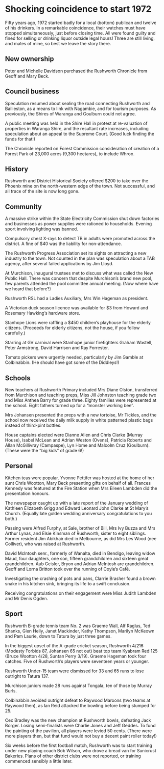 # Shocking coincidence to start 1972

Fifty years ago, 1972 started badly for a local (bottom) publican and twelve of his drinkers. In a remarkable coincidence, their watches must have stopped simultaneously, just before closing time. All were found guilty and fined for selling or drinking liquor outside legal hours! Three are still living, and mates of mine, so best we leave the story there. 

## New ownership 

Peter and Michelle Davidson purchased the Rushworth Chronicle from Geoff and Mary Beck. 

## Council business 

Speculation resumed about sealing the road connecting Rushworth and Bailieston, as a means to link with Nagambie, and for tourism purposes. As previously, the Shires of Waranga and Goulburn could not agree. 

A public meeting was held in the Shire Hall in protest at re-valuation of properties in Waranga Shire, and the resultant rate increases, including speculation about an appeal to the Supreme Court. (Good luck finding the funds for that!) 

The Chronicle reported on Forest Commission consideration of creation of a Forest Park of 23,000 acres (9,300 hectares), to include Whroo. 

## History 

Rushworth and District Historical Society offered $200 to take over the Phoenix mine on the north-western edge of the town. Not successful, and all trace of the site is now long gone. 

## Community 

A massive strike within the State Electricity Commission shut down factories and businesses as power supplies were rationed to households. Evening sport involving lighting was banned. 

Compulsory chest X-rays to detect TB in adults were promoted across the district. A fine of $40 was the liability for non-attendance. 

The Rushworth Progress Association set its sights on attracting a new industry to the town. Not counted in the plan was speculation about a TAB agency, after several failed applications by Jim Lloyd. 

At Murchison, inaugural trustees met to discuss what was called the New Public Hall. There was concern that despite Murchison’s brand new pool, few parents attended the pool committee annual meeting. (Now where have we heard that before?) 

Rushworth RSL had a Ladies Auxiliary, Mrs Win Hageman as president. 

A Victorian duck season licence was available for $3 from Howard and Rosemary Hawking’s hardware store. 

Stanhope Lions were raffling a $450 children’s playhouse for the elderly citizens. (Proceeds for elderly citizens, not the house, if you follow carefully.) 

Starring at GV carnival were Stanhope junior firefighters Graham Wastell, Peter Armstrong, David Harrison and Ray Forrester. 

Tomato pickers were urgently needed, particularly by Jim Gamble at Colbinabbin. (He should have got some of the Diddleys!) 

## Schools 

New teachers at Rushworth Primary included Mrs Diane Olston, transferred from Murchison and teaching preps, Miss Jill Johnston teaching grade two and Miss Anthea Barry for grade three. Eighty families were represented at the school. Eight fathers turned up for a “monster working bee”. 

Mrs Johansen presented the preps with a new tortoise, Mr Tickles, and the school now received the daily milk supply in white patterned plastic bags instead of third-pint bottles. 

House captains elected were Dianne Allen and Chris Clarke (Murray House), Isabel McLean and Adrian Weston (Ovens), Patricia Roberts and Allan McGillivray (Campaspe), Lyn Home and Malcolm Cruz (Goulburn). (These were the “big kids” of grade 6!) 

## Personal 

Kitchen teas were popular. Yvonne Pettifer was hosted at the home of her aunt Chris Wootton, Mary Beck presenting gifts on behalf of all. Frances Kennedy was featured at the Fire Station when Mrs Eileen Lambden did the presentation honours. 

The newspaper caught up with a late report of the January wedding of Kathleen Elizabeth Grigg and Edward Leonard John Clarke at St Mary’s Church. (Equally late golden wedding anniversary congratulations to you both.) 

Passing were Alfred Furphy, at Sale, brother of Bill, Mrs Ivy Buzza and Mrs Arthur Lynas, and Elsie Kinsman of Rushworth, sister to eight siblings. Former resident Jim Abikhair died in Melbourne, as did Mrs Les Wood (nee Colliver), who was raised at Rushworth. 

David McIntosh senr., formerly of Wanalta, died in Bendigo, leaving widow Maud, four daughters, one son, fifteen grandchildren and sixteen great grandchildren. Aub Geisler, Bryon and Adrian McIntosh are grandchildren. Geoff and Lorna Britton took over the running of Coyle’s Café. 

Investigating the crashing of pots and pans, Clarrie Brasher found a brown snake in his kitchen sink, bringing its life to a swift conclusion. 

Receiving congratulations on their engagement were Miss Judith Lambden and Mr Denis Ogden. 

## Sport 

Rushworth B-grade tennis team No. 2 was Graeme Wall, Alf Raglus, Ted Shanks, Glen Heily, Janet Mackinder, Kathy Thompson, Marilyn McKeown and Pam Laurie, down to Tatura by just three games. 

In the biggest upset of the A-grade cricket season, Rushworth 4/216 (Modesty Forbids 87, Johansen 65 not out) beat top team Kyabram Red 125 (Bruce Wootton 4/28, Suntan Perry 3/19). Graeme Hageman took four catches. Five of Rushworth’s players were seventeen years or younger. 

Rushworth Under-15 team were dismissed for 33 and 65 runs to lose outright to Tatura 137. 

Murchison juniors made 28 runs against Tongala, ten of those by Murray Burls. 

Colbinabbin avoided outright defeat to Raywood Maroons (two teams at Raywood then), as Ian Reid attacked the bowling before being stumped for 25. 

Cec Bradley was the new champion at Rushworth bowls, defeating Jack Borger. Losing semi-finalists were Charlie Jones and Jeff Geddes. To fund the painting of the pavilion, all players were levied 50 cents. (There were more players then, but that fund would not buy a decent paint roller today!) 

Six weeks before the first football match, Rushworth was to start training under new playing coach Bob Wilson, who drove a bread van for Sunicrust Bakeries. Plans of other district clubs were not reported, or training commenced sensibly a little later.

